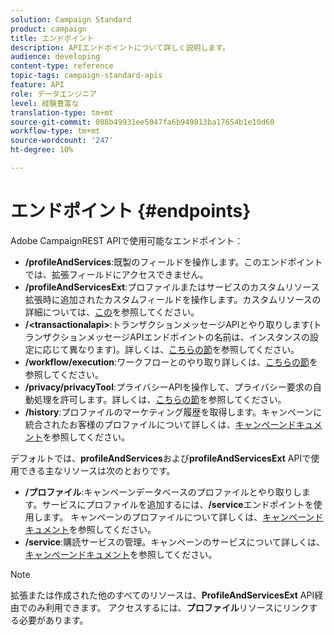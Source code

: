 ```yaml
---
solution: Campaign Standard
product: campaign
title: エンドポイント
description: APIエンドポイントについて詳しく説明します。
audience: developing
content-type: reference
topic-tags: campaign-standard-apis
feature: API
role: データエンジニア
level: 経験豊富な
translation-type: tm+mt
source-git-commit: 088b49931ee5047fa6b949813ba17654b1e10d60
workflow-type: tm+mt
source-wordcount: '247'
ht-degree: 10%

---
```



# エンドポイント {#endpoints}

Adobe CampaignREST APIで使用可能なエンドポイント：

* **/profileAndServices**:既製のフィールドを操作します。このエンドポイントでは、拡張フィールドにアクセスできません。
* **/profileAndServicesExt**:プロファイルまたはサービスのカスタムリソース拡張時に追加されたカスタムフィールドを操作します。カスタムリソースの詳細については、[この](../../api/using/custom-resources.md)を参照してください。
* **/&lt;transactionalapi>**:トランザクションメッセージAPIとやり取りします(トランザクションメッセージAPIエンドポイントの名前は、インスタンスの設定に応じて異なります)。詳しくは、[こちらの節](../../api/using/managing-transactional-messages.md)を参照してください。
* **/workflow/execution**:ワークフローとのやり取り詳しくは、[こちらの節](../../api/using/controlling-a-workflow.md)を参照してください。
* **/privacy/privacyTool**:プライバシーAPIを操作して、プライバシー要求の自動処理を許可します。詳しくは、[こちらの節](../../api/using/creating-a-privacy-request.md)を参照してください。
* **/history**:プロファイルのマーケティング履歴を取得します。キャンペーンに統合されたお客様のプロファイルについて詳しくは、[キャンペーンドキュメント](https://helpx.adobe.com/campaign/standard/audiences/using/integrated-customer-profile.html)を参照してください。

デフォルトでは、**profileAndServices**&#x200B;および&#x200B;**profileAndServicesExt** APIで使用できる主なリソースは次のとおりです。

* **/プロファイル**:キャンペーンデータベースのプロファイルとやり取りします。サービスにプロファイルを追加するには、**/service**&#x200B;エンドポイントを使用します。 キャンペーンのプロファイルについて詳しくは、[キャンペーンドキュメント](https://helpx.adobe.com/campaign/standard/audiences/using/about-profiles.html)を参照してください。
* **/service**:購読サービスの管理。キャンペーンのサービスについて詳しくは、[キャンペーンドキュメント](https://helpx.adobe.com/campaign/standard/audiences/using/creating-a-service.html)を参照してください。

>[!NOTE]
>
>拡張または作成された他のすべてのリソースは、**ProfileAndServicesExt** API経由でのみ利用できます。 アクセスするには、**プロファイル**&#x200B;リソースにリンクする必要があります。
